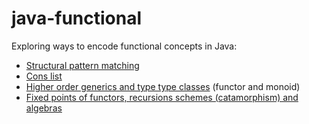 # java-functional

Exploring ways to encode functional concepts in Java:
* [Structural pattern matching](https://github.com/mduerig/java-functional/blob/master/src/michid/fun/PatternMatch.java)
* [Cons list](https://github.com/mduerig/java-functional/blob/master/src/michid/fun/ConsList.java)
* [Higher order generics and type type classes](https://github.com/mduerig/java-functional/blob/master/src/michid/fun/TypeClass.java) (functor and monoid)
* [Fixed points of functors, recursions schemes (catamorphism) and algebras](https://github.com/mduerig/java-functional/blob/master/src/michid/fun/fix/Free.java#L11)
